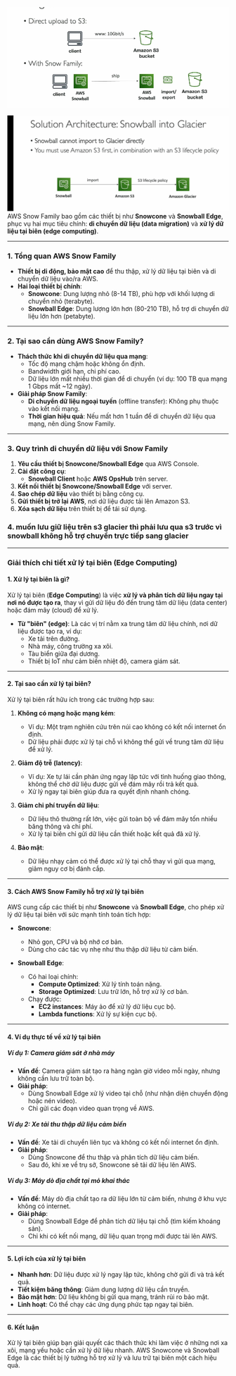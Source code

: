 ![alt text](snow-family.png)

![alt text](snowball-glacier.png)
AWS Snow Family bao gồm các thiết bị như **Snowcone** và **Snowball Edge**, phục vụ hai mục tiêu chính: **di chuyển dữ liệu (data migration)** và **xử lý dữ liệu tại biên (edge computing)**. 

---

### **1. Tổng quan AWS Snow Family**
- **Thiết bị di động, bảo mật cao** để thu thập, xử lý dữ liệu tại biên và di chuyển dữ liệu vào/ra AWS.
- **Hai loại thiết bị chính**:
  - **Snowcone**: Dung lượng nhỏ (8-14 TB), phù hợp với khối lượng di chuyển nhỏ (terabyte).
  - **Snowball Edge**: Dung lượng lớn hơn (80-210 TB), hỗ trợ di chuyển dữ liệu lớn hơn (petabyte).

---

### **2. Tại sao cần dùng AWS Snow Family?**
- **Thách thức khi di chuyển dữ liệu qua mạng**:
  - Tốc độ mạng chậm hoặc không ổn định.
  - Bandwidth giới hạn, chi phí cao.
  - Dữ liệu lớn mất nhiều thời gian để di chuyển (ví dụ: 100 TB qua mạng 1 Gbps mất ~12 ngày).
- **Giải pháp Snow Family**:
  - **Di chuyển dữ liệu ngoại tuyến** (offline transfer): Không phụ thuộc vào kết nối mạng.
  - **Thời gian hiệu quả**: Nếu mất hơn 1 tuần để di chuyển dữ liệu qua mạng, nên dùng Snow Family.

---

### **3. Quy trình di chuyển dữ liệu với Snow Family**
1. **Yêu cầu thiết bị Snowcone/Snowball Edge** qua AWS Console.
2. **Cài đặt công cụ**:
   - **Snowball Client** hoặc **AWS OpsHub** trên server.
3. **Kết nối thiết bị Snowcone/Snowball Edge** với server.
4. **Sao chép dữ liệu** vào thiết bị bằng công cụ.
5. **Gửi thiết bị trở lại AWS**, nơi dữ liệu được tải lên Amazon S3.
6. **Xóa sạch dữ liệu** trên thiết bị để tái sử dụng.
### **4. muốn lưu giữ liệu trên s3 glacier thì phải lưu qua s3 trước vì snowball không hỗ trợ chuyển trực tiếp sang glacier**

---
### **Giải thích chi tiết xử lý tại biên (Edge Computing)**

#### **1. Xử lý tại biên là gì?**
Xử lý tại biên (**Edge Computing**) là việc **xử lý và phân tích dữ liệu ngay tại nơi nó được tạo ra**, thay vì gửi dữ liệu đó đến trung tâm dữ liệu (data center) hoặc đám mây (cloud) để xử lý.

- **Từ "biên" (edge)**: Là các vị trí nằm xa trung tâm dữ liệu chính, nơi dữ liệu được tạo ra, ví dụ:
  - Xe tải trên đường.
  - Nhà máy, công trường xa xôi.
  - Tàu biển giữa đại dương.
  - Thiết bị IoT như cảm biến nhiệt độ, camera giám sát.

---

#### **2. Tại sao cần xử lý tại biên?**
Xử lý tại biên rất hữu ích trong các trường hợp sau:

1. **Không có mạng hoặc mạng kém**:
   - Ví dụ: Một trạm nghiên cứu trên núi cao không có kết nối internet ổn định.
   - Dữ liệu phải được xử lý tại chỗ vì không thể gửi về trung tâm dữ liệu để xử lý.

2. **Giảm độ trễ (latency)**:
   - Ví dụ: Xe tự lái cần phản ứng ngay lập tức với tình huống giao thông, không thể chờ dữ liệu được gửi về đám mây rồi trả kết quả.
   - Xử lý ngay tại biên giúp đưa ra quyết định nhanh chóng.

3. **Giảm chi phí truyền dữ liệu**:
   - Dữ liệu thô thường rất lớn, việc gửi toàn bộ về đám mây tốn nhiều băng thông và chi phí.
   - Xử lý tại biên chỉ gửi dữ liệu cần thiết hoặc kết quả đã xử lý.

4. **Bảo mật**:
   - Dữ liệu nhạy cảm có thể được xử lý tại chỗ thay vì gửi qua mạng, giảm nguy cơ bị đánh cắp.

---

#### **3. Cách AWS Snow Family hỗ trợ xử lý tại biên**
AWS cung cấp các thiết bị như **Snowcone** và **Snowball Edge**, cho phép xử lý dữ liệu tại biên với sức mạnh tính toán tích hợp:

- **Snowcone**:
  - Nhỏ gọn, CPU và bộ nhớ cơ bản.
  - Dùng cho các tác vụ nhẹ như thu thập dữ liệu từ cảm biến.

- **Snowball Edge**:
  - Có hai loại chính:
    - **Compute Optimized**: Xử lý tính toán nặng.
    - **Storage Optimized**: Lưu trữ lớn, hỗ trợ xử lý cơ bản.
  - Chạy được:
    - **EC2 instances**: Máy ảo để xử lý dữ liệu cục bộ.
    - **Lambda functions**: Xử lý sự kiện cục bộ.

---

#### **4. Ví dụ thực tế về xử lý tại biên**
##### **Ví dụ 1: Camera giám sát ở nhà máy**
- **Vấn đề**: Camera giám sát tạo ra hàng ngàn giờ video mỗi ngày, nhưng không cần lưu trữ toàn bộ.
- **Giải pháp**:
  - Dùng Snowball Edge xử lý video tại chỗ (như nhận diện chuyển động hoặc nén video).
  - Chỉ gửi các đoạn video quan trọng về AWS.

##### **Ví dụ 2: Xe tải thu thập dữ liệu cảm biến**
- **Vấn đề**: Xe tải di chuyển liên tục và không có kết nối internet ổn định.
- **Giải pháp**:
  - Dùng Snowcone để thu thập và phân tích dữ liệu cảm biến.
  - Sau đó, khi xe về trụ sở, Snowcone sẽ tải dữ liệu lên AWS.

##### **Ví dụ 3: Máy dò địa chất tại mỏ khai thác**
- **Vấn đề**: Máy dò địa chất tạo ra dữ liệu lớn từ cảm biến, nhưng ở khu vực không có internet.
- **Giải pháp**:
  - Dùng Snowball Edge để phân tích dữ liệu tại chỗ (tìm kiếm khoáng sản).
  - Chỉ khi có kết nối mạng, dữ liệu quan trọng mới được tải lên AWS.

---

#### **5. Lợi ích của xử lý tại biên**
- **Nhanh hơn**: Dữ liệu được xử lý ngay lập tức, không chờ gửi đi và trả kết quả.
- **Tiết kiệm băng thông**: Giảm dung lượng dữ liệu cần truyền.
- **Bảo mật hơn**: Dữ liệu không bị gửi qua mạng, tránh rủi ro bảo mật.
- **Linh hoạt**: Có thể chạy các ứng dụng phức tạp ngay tại biên.

---

#### **6. Kết luận**
Xử lý tại biên giúp bạn giải quyết các thách thức khi làm việc ở những nơi xa xôi, mạng yếu hoặc cần xử lý dữ liệu nhanh. AWS Snowcone và Snowball Edge là các thiết bị lý tưởng hỗ trợ xử lý và lưu trữ tại biên một cách hiệu quả.